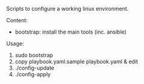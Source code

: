 Scripts to configure a working linux environment.

Content:
- bootstrap: install the main tools (inc. ansible)

Usage:
1. sudo bootstrap
2. copy playbook.yaml.sample playbook.yaml & edit
3. ./config-update
4. ./config-apply
